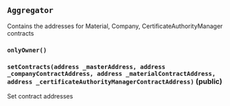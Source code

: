 ## `Aggregator`

Contains the addresses for Material, Company, CertificateAuthorityManager contracts



### `onlyOwner()`






### `setContracts(address _masterAddress, address _companyContractAddress, address _materialContractAddress, address _certificateAuthorityManagerContractAddress)` (public)

Set contract addresses





